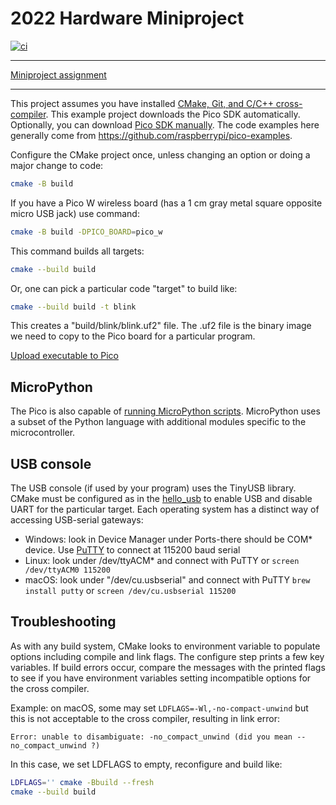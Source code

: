 # 2022 Hardware Miniproject

[![ci](https://github.com/BostonUniversitySeniorDesign/2022-hw-mini/actions/workflows/ci.yml/badge.svg)](https://github.com/BostonUniversitySeniorDesign/2022-hw-mini/actions/workflows/ci.yml)

---

[Miniproject assignment](./assignment.md)

---

This project assumes you have installed
[CMake, Git, and C/C++ cross-compiler](./doc/compiler.md).
This example project downloads the Pico SDK automatically.
Optionally, you can download [Pico SDK manually](./doc/pico-sdk.md).
The code examples here generally come from https://github.com/raspberrypi/pico-examples.

Configure the CMake project once, unless changing an option or doing a major change to code:

```sh
cmake -B build
```

If you have a Pico W wireless board (has a 1 cm gray metal square opposite micro USB jack) use command:

```sh
cmake -B build -DPICO_BOARD=pico_w
```

This command builds all targets:

```sh
cmake --build build
```

Or, one can pick a particular code "target" to build like:

```sh
cmake --build build -t blink
```

This creates a "build/blink/blink.uf2" file.
The .uf2 file is the binary image we need to copy to the Pico board for a particular program.

[Upload executable to Pico](./doc/upload.md)

## MicroPython

The Pico is also capable of
[running MicroPython scripts](https://projects.raspberrypi.org/en/projects/getting-started-with-the-pico/3).
MicroPython uses a subset of the Python language with additional modules specific to the microcontroller.

## USB console

The USB console (if used by your program) uses the TinyUSB library.
CMake must be configured as in the
[hello_usb](./src/hello_usb/CMakeLists.txt)
to enable USB and disable UART for the particular target.
Each operating system has a distinct way of accessing USB-serial gateways:

* Windows: look in Device Manager under Ports-there should be COM* device. Use [PuTTY](https://www.chiark.greenend.org.uk/~sgtatham/putty/latest.html) to connect at 115200 baud serial
* Linux: look under /dev/ttyACM* and connect with PuTTY or `screen /dev/ttyACM0 115200`
* macOS: look under "/dev/cu.usbserial" and connect with PuTTY `brew install putty` or `screen /dev/cu.usbserial 115200`

## Troubleshooting

As with any build system, CMake looks to environment variable to populate options including compile and link flags.
The configure step prints a few key variables.
If build errors occur, compare the messages with the printed flags to see if you have environment variables setting incompatible options for the cross compiler.

Example: on macOS, some may set `LDFLAGS=-Wl,-no-compact-unwind` but this is not acceptable to the cross compiler, resulting in link error:

```
Error: unable to disambiguate: -no_compact_unwind (did you mean --no_compact_unwind ?)
```

In this case, we set LDFLAGS to empty, reconfigure and build like:

```sh
LDFLAGS='' cmake -Bbuild --fresh
cmake --build build
```
